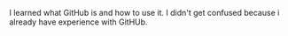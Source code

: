 I learned what GitHub is and how to use it.
I didn't get confused because i already have experience with GitHUb.

